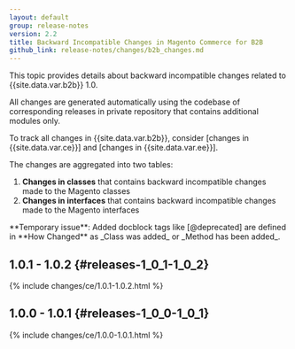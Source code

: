 ```yaml
---
layout: default
group: release-notes
version: 2.2
title: Backward Incompatible Changes in Magento Commerce for B2B
github_link: release-notes/changes/b2b_changes.md
---
```


This topic provides details about backward incompatible changes related to {{site.data.var.b2b}} 1.0.

All changes are generated automatically using the codebase of corresponding releases in private repository that contains additional modules only.

<div class="bs-callout bs-callout-info" markdown="1">
To track all changes in {{site.data.var.b2b}}, consider [changes in {{site.data.var.ce}}] and [changes in {{site.data.var.ee}}].
</div>

The changes are aggregated into two tables:

1. **Changes in classes** that contains backward incompatible changes made to the Magento classes
2. **Changes in interfaces** that contains backward incompatible changes made to the Magento interfaces

<div class="bs-callout bs-callout-warning" markdown="1">
**Temporary issue**: Added docblock tags like [@deprecated] are defined in **How Changed** as _Class was added_ or _Method has been added_.
</div>


## 1.0.1 - 1.0.2 {#releases-1_0_1-1_0_2}

{% include changes/ce/1.0.1-1.0.2.html %}

## 1.0.0 - 1.0.1 {#releases-1_0_0-1_0_1}

{% include changes/ce/1.0.0-1.0.1.html %}

<!-- LINK DEFINITIONS -->

[changes in {{site.data.var.ce}}]: ce_changes.html
[changes in {{site.data.var.ee}}]: ee_changes.html
[@deprecated]: {{page.baseurl}}coding-standards/docblock-standard-general.html#deprecated